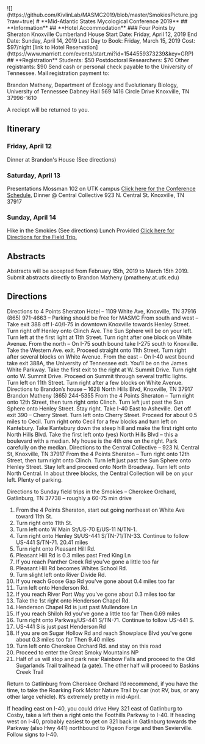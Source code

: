 <meta name="google-site-verification" content="yChs9SYO9StPknt31jku93Rq1j5V8WQXG57jUGC2ybw" />
![](https://github.com/KivlinLab/MASMC2019/blob/master/SmokiesPicture.jpg?raw=true)
# **Mid-Atlantic States Mycological Conference 2019** 
## **Information**
## **Hotel Accommodation**
### Four Points by Sheraton Knoxville Cumberland House
Start Date: Friday, April 12, 2019
End Date: Sunday, April 14, 2019
Last Day to Book: Friday, March 15, 2019
Cost: $97/night
[link to Hotel Reservation](https://www.marriott.com/events/start.mi?id=1544559373239&key=GRP)
## **Registration**
Students: $50
Postdoctoral Researchers: $70
Other registrants: $90
Send cash or personal check payable to the University of Tennessee. 
Mail registration payment to:
 
Brandon Matheny, Department of Ecology and Evolutionary Biology, University of Tennessee 
Dabney Hall 569
1416 Circle Drive Knoxville, TN 37996-1610
 
 
A reciept will be returned to you.
 
## **Itinerary**
### Friday, April 12
Dinner at Brandon's House (See directions)
### Saturday, April 13
Presentations Mossman 102 on UTK campus
<a href="https://github.com/KivlinLab/MASMC2019/blob/master/MASMCschedule13Apr.pdf"> Click here for the Conference Schedule.</a>
Dinner @ Central Collective
923 N. Central St.
Knoxville, TN 37917
### Sunday, April 14
Hike in the Smokies (See directions)
Lunch Provided
<a href="https://github.com/KivlinLab/MASMC2019/blob/master/MASMC_14AprFieldTripDirections.pdf"> Click here for Directions for the Field Trip.</a>
## **Abstracts**
Abstracts will be accepted from February 15th, 2019 to March 15th 2019.
Submit abstracts directly to Brandon Matheny (pmatheny.at.utk.edu)
## **Directions**
Directions to 4 Points Sheraton Hotel – 1109 White Ave, Knoxville, TN 37916
(865) 971-4663 – Parking should be free for MASMC
From south and west – Take exit 388 off I-40/I-75 in downtown Knoxville towards Henley Street. Turn right off Henley onto Clinch Ave. 
The Sun Sphere will be on your left. Turn left at the first light at 11th Street. Turn right after one block on White Avenue. 
From the north – On I-75 south bound take I-275 south to Knoxville. Take the Western Ave. exit. Proceed straight onto 11th Street. Turn
right after several blocks on White Avenue.
From the east – On I-40 west bound take exit 388A, the University of Tennessee exit. You’ll be on the James White Parkway. Take the 
first exit to the right at W. Summit Drive. Turn right onto W. Summit Drive. Proceed on Summit through several traffic lights. Turn left 
on 11th Street. Turn right after a few blocks on White Avenue. 
Directions to Brandon’s house – 1628 North Hills Blvd, Knoxville, TN 37917
Brandon Matheny (865) 244-5355
From the 4 Points Sheraton – Turn right onto 12th Street, then turn right onto Clinch. Turn left just past the Sun Sphere onto Henley 
Street. Stay right. Take I-40 East to Asheville. Get off exit 390 – Cherry Street. Turn left onto Cherry Street. Proceed for about 0.5 
miles to Cecil. Turn right onto Cecil for a few blocks and turn left on Kantebury. Take Kantebury down the steep hill and make the first 
right onto North Hills Blvd. Take the first left onto (yes) North Hills Blvd – this a boulevard with a median. My house is the 4th one 
on the right. Park carefully on the median.
Directions to the Central Collective – 923 N. Central St, Knoxville, TN 37917
From the 4 Points Sheraton – Turn right onto 12th Street, then turn right onto Clinch. Turn left just past the Sun Sphere onto Henley 
 Street. Stay left and proceed onto North Broadway. Turn left onto North Central. In about three blocks, the Central Collection will be 
 on your left. Plenty of parking.

 Directions to Sunday field trips in the Smokies – Cherokee Orchard, Gatlinburg, TN 37738 – roughly a 60-75 min drive
 1. From the 4 Points Sheraton, start out going northeast on White Ave toward 11th St. 
 2. Turn right onto 11th St.
 3. Turn left onto W Main St/US-70 E/US-11 N/TN-1. 
 4. Turn right onto Henley St/US-441 S/TN-71/TN-33. Continue to follow US-441 S/TN-71. 
 20.41 miles 
 5. Turn right onto Pleasant Hill Rd. 
 1.	Pleasant Hill Rd is 0.3 miles past Fred King Ln
 2.	If you reach Panther Creek Rd you've gone a little too far
 6. Pleasant Hill Rd becomes Whites School Rd. 
 7. Turn slight left onto River Divide Rd. 
 1.	If you reach Goose Gap Rd you've gone about 0.4 miles too far
 8. Turn left onto Henderson Rd. 
 1.	If you reach River Port Way you've gone about 0.3 miles too far
 9. Take the 1st right onto Henderson Chapel Rd. 
 1.	Henderson Chapel Rd is just past Mullendore Ln
 2.	If you reach Shiloh Rd you've gone a little too far
 Then 0.69 miles  
 10. Turn right onto Parkway/US-441 S/TN-71. Continue to follow US-441 S. 
 1.	US-441 S is just past Henderson Rd
 2.	If you are on Sugar Hollow Rd and reach Showplace Blvd you've gone about 0.3 miles too far
 Then 9.40 miles 
 11. Turn left onto Cherokee Orchard Rd. and stay on this road
 12. Proceed to enter the Great Smoky Mountains NP
 13. Half of us will stop and park near Rainbow Falls and proceed to the Old Sugarlands Trail trailhead (a gate). The other half will proceed to Baskins Creek Trail

 Return to Gatlinburg from Cherokee Orchard
 I’d recommend, if you have the time, to take the Roarking Fork Motor Nature Trail by car (not RV, bus, or any other large vehicle). It’s extremely pretty in mid-April.

 If heading east on I-40, you could drive Hwy 321 east of Gatlinburg to Cosby, take a left then a right onto the Foothills Parkway to I-40. If heading west on I-40, probably easiest to get on 321 back in Gatlinburg towards the Parkway (also Hwy 441) northbound to Pigeon Forge and then Sevierville. Follow signs to I-40.
